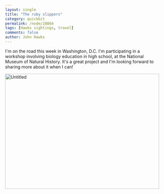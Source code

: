 ```yaml
---
layout: single 
title: "The ruby slippers" 
category: quickbit
permalink: /node/28864
tags: [Hawks sightings, travel] 
comments: false 
author: John Hawks 
---
```


I'm on the road this week in Washington, D.C. I'm participating in a workshop involving biology education in high school, at the National Museum of Natural History. It's a great project and I'm looking forward to sharing more about it when I can!

<div class="middle-picture">
<a href="http://www.flickr.com/photos/johnhawks/7312282518/" title="Untitled by John Hawks, on Flickr"><img src="http://farm8.staticflickr.com/7088/7312282518_79df66b5ee.jpg" width="500" height="374" alt="Untitled"></a>
</div>

